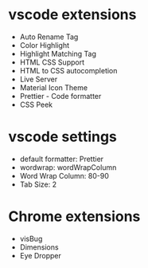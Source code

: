 # vscode extensions

- Auto Rename Tag
- Color Highlight
- Highlight Matching Tag
- HTML CSS Support
- HTML to CSS autocompletion
- Live Server
- Material Icon Theme
- Prettier - Code formatter
- CSS Peek

# vscode settings

- default formatter: Prettier
- wordwrap: wordWrapColumn
- Word Wrap Column: 80-90
- Tab Size: 2

# Chrome extensions

- visBug
- Dimensions
- Eye Dropper
